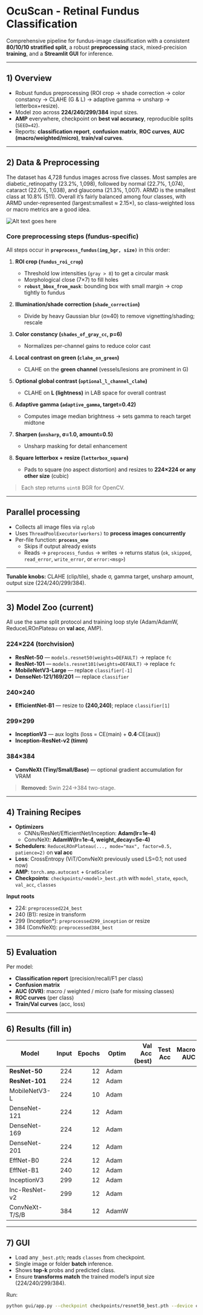 # OcuScan - Retinal Fundus Classification

Comprehensive pipeline for fundus-image classification with a consistent **80/10/10 stratified split**, a robust **preprocessing** stack, mixed-precision **training**, and a **Streamlit GUI** for inference.  

---

## 1) Overview

- Robust fundus preprocessing (ROI crop → shade correction → color constancy → CLAHE (G & L) → adaptive gamma → unsharp → letterbox+resize).
- Model zoo across **224/240/299/384** input sizes.
- **AMP** everywhere, checkpoint on **best val accuracy**, reproducible splits (`SEED=42`).
- Reports: **classification report**, **confusion matrix**, **ROC curves**, **AUC (macro/weighted/micro)**, **train/val curves**.

---

## 2) Data & Preprocessing
The dataset has 4,728 fundus images across five classes. Most samples are diabetic_retinopathy (23.2%, 1,098), followed by normal (22.7%, 1,074), cataract (22.0%, 1,038), and glaucoma (21.3%, 1,007). ARMD is the smallest class at 10.8% (511). Overall it’s fairly balanced among four classes, with ARMD under-represented (largest:smallest ≈ 2.15×), so class-weighted loss or macro metrics are a good idea.

![Alt text goes here](images/download(1).png)


### Core preprocessing steps (fundus-specific)
All steps occur in **`preprocess_fundus(img_bgr, size)`** in this order:

1. **ROI crop (`fundus_roi_crop`)**  
   - Threshold low intensities (`gray > 8`) to get a circular mask  
   - Morphological close (7×7) to fill holes  
   - **`robust_bbox_from_mask`**: bounding box with small margin → crop tightly to fundus

2. **Illumination/shade correction (`shade_correction`)**  
   - Divide by heavy Gaussian blur (σ≈40) to remove vignetting/shading; rescale

3. **Color constancy (`shades_of_gray_cc`, p=6)**  
   - Normalizes per-channel gains to reduce color cast

4. **Local contrast on green (`clahe_on_green`)**  
   - CLAHE on the **green channel** (vessels/lesions are prominent in G)

5. **Optional global contrast (`optional_l_channel_clahe`)**  
   - CLAHE on **L (lightness)** in LAB space for overall contrast

6. **Adaptive gamma (`adaptive_gamma`, target=0.42)**  
   - Computes image median brightness → sets gamma to reach target midtone

7. **Sharpen (`unsharp`, σ=1.0, amount=0.5)**  
   - Unsharp masking for detail enhancement

8. **Square letterbox + resize (`letterbox_square`)**  
   - Pads to square (no aspect distortion) and resizes to **224×224 or any other size** (cubic)

> Each step returns `uint8` BGR for OpenCV.

---

## Parallel processing
- Collects all image files via `rglob`
- Uses `ThreadPoolExecutor(workers)` to **process images concurrently**
- Per-file function: **`process_one`**
  - Skips if output already exists
  - Reads → `preprocess_fundus` → writes → returns status (`ok`, `skipped`, `read_error`, `write_error`, or `error:<msg>`)

---


**Tunable knobs:** CLAHE (clip/tile), shade σ, gamma target, unsharp amount, output size (224/240/299/384).

---

## 3) Model Zoo (current)

All use the same split protocol and training loop style (Adam/AdamW, ReduceLROnPlateau on **val acc**, AMP).

### 224×224 (torchvision)
- **ResNet-50** — `models.resnet50(weights=DEFAULT)` → replace `fc`
- **ResNet-101** — `models.resnet101(weights=DEFAULT)` → replace `fc`
- **MobileNetV3-Large** — replace `classifier[-1]`
- **DenseNet-121/169/201** — replace `classifier`

### 240×240
- **EfficientNet-B1** — resize to **(240,240)**; replace `classifier[1]`

### 299×299
- **InceptionV3** — aux logits (loss = CE(main) + **0.4**·CE(aux))
- **Inception-ResNet-v2 (timm)**

### 384×384
- **ConvNeXt (Tiny/Small/Base)** — optional gradient accumulation for VRAM

> **Removed:** Swin 224→384 two-stage.

---

## 4) Training Recipes

- **Optimizers**
  - CNNs/ResNet/EfficientNet/Inception: **Adam(lr=1e-4)**
  - ConvNeXt: **AdamW(lr=1e-4, weight_decay=5e-4)**
- **Schedulers**: `ReduceLROnPlateau(..., mode="max", factor=0.5, patience=2)` on **val acc**
- **Loss**: CrossEntropy (ViT/ConvNeXt previously used LS=0.1; not used now)
- **AMP**: `torch.amp.autocast` + `GradScaler`
- **Checkpoints**: `checkpoints/<model>_best.pth` with `model_state`, `epoch`, `val_acc`, `classes`

**Input roots**
- 224: `preprocessed224_best`
- 240 (B1): resize in transform
- 299 (Inception*): `preprocessed299_inception` or resize
- 384 (ConvNeXt): `preprocessed384_best`

---

## 5) Evaluation

Per model:
- **Classification report** (precision/recall/F1 per class)
- **Confusion matrix**
- **AUC (OVR)**: macro / weighted / micro (safe for missing classes)
- **ROC curves** (per class)
- **Train/Val curves** (acc, loss)

---

## 6) Results (fill in)

| Model | Input | Epochs | Optim | Val Acc (best) | Test Acc | Macro AUC | Weighted AUC | Micro AUC | Notes | Checkpoint |
|---|---:|---:|---|---:|---:|---:|---:|---:|---|---|
| **ResNet-50** | 224 | 12 | Adam |  |  |  |  |  |  | `checkpoints/resnet50_best.pth` |
| **ResNet-101** | 224 | 12 | Adam |  |  |  |  |  |  | `checkpoints/resnet101_best.pth` |
| MobileNetV3-L | 224 | 10 | Adam |  |  |  |  |  |  | `checkpoints/mobilenetv3_best.pth` |
| DenseNet-121 | 224 | 12 | Adam |  |  |  |  |  |  | `checkpoints/densenet121_best.pth` |
| DenseNet-169 | 224 | 12 | Adam |  |  |  |  |  |  | `checkpoints/densenet169_best.pth` |
| DenseNet-201 | 224 | 12 | Adam |  |  |  |  |  |  | `checkpoints/densenet201_best.pth` |
| EffNet-B0 | 224 | 12 | Adam |  |  |  |  |  |  | `checkpoints/efficientnet_b0_best.pth` |
| EffNet-B1 | 240 | 12 | Adam |  |  |  |  |  |  | `checkpoints/efficientnet_b1_best.pth` |
| InceptionV3 | 299 | 12 | Adam |  |  |  |  |  | aux=0.4 | `checkpoints/inceptionv3_best.pth` |
| Inc-ResNet-v2 | 299 | 12 | Adam |  |  |  |  |  | timm | `checkpoints/inception_resnet_v2_best.pth` |
| ConvNeXt-T/S/B | 384 | 12 | AdamW |  |  |  |  |  | GA? | `checkpoints/convnext_384best.pth` |


---

## 7) GUI

- Load any `_best.pth`; reads `classes` from checkpoint.
- Single image or folder **batch** inference.
- Shows **top-k** probs and predicted class.
- Ensure **transforms match** the trained model’s input size (224/240/299/384).

Run:
```bash
python gui/app.py --checkpoint checkpoints/resnet50_best.pth --device cuda
